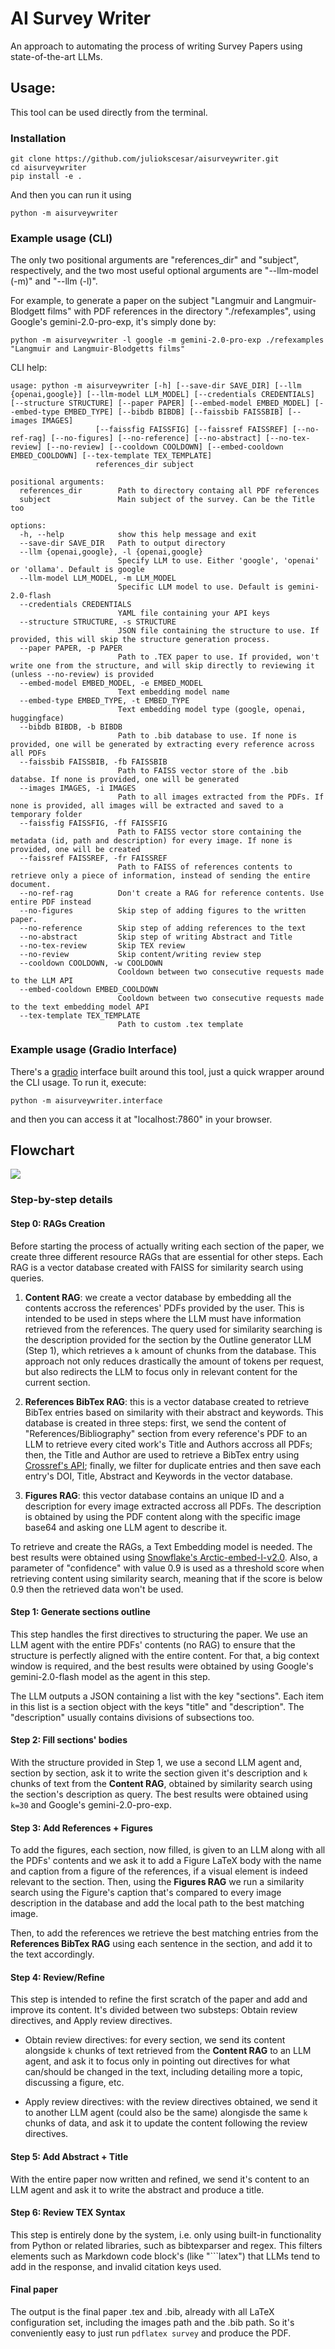 # AI Survey Writer

An approach to automating the process of writing Survey Papers using state-of-the-art LLMs.

## Usage:

This tool can be used directly from the terminal. 


### Installation 

```
git clone https://github.com/juliokscesar/aisurveywriter.git
cd aisurveywriter
pip install -e .
```

And then you can run it using 
```
python -m aisurveywriter
```

### Example usage (CLI)
The only two positional arguments are "references_dir" and "subject", respectively, and the two most useful optional arguments are "--llm-model (-m)" and "--llm (-l)". 

For example, to generate a paper on the subject "Langmuir and Langmuir-Blodgett films" with PDF references in the directory "./refexamples", using Google's gemini-2.0-pro-exp, it's simply done by:

```
python -m aisurveywriter -l google -m gemini-2.0-pro-exp ./refexamples "Langmuir and Langmuir-Blodgetts films"
```

CLI help:
```
usage: python -m aisurveywriter [-h] [--save-dir SAVE_DIR] [--llm {openai,google}] [--llm-model LLM_MODEL] [--credentials CREDENTIALS] [--structure STRUCTURE] [--paper PAPER] [--embed-model EMBED_MODEL] [--embed-type EMBED_TYPE] [--bibdb BIBDB] [--faissbib FAISSBIB] [--images IMAGES]
                   [--faissfig FAISSFIG] [--faissref FAISSREF] [--no-ref-rag] [--no-figures] [--no-reference] [--no-abstract] [--no-tex-review] [--no-review] [--cooldown COOLDOWN] [--embed-cooldown EMBED_COOLDOWN] [--tex-template TEX_TEMPLATE]
                   references_dir subject

positional arguments:
  references_dir        Path to directory containg all PDF references
  subject               Main subject of the survey. Can be the Title too

options:
  -h, --help            show this help message and exit
  --save-dir SAVE_DIR   Path to output directory
  --llm {openai,google}, -l {openai,google}
                        Specify LLM to use. Either 'google', 'openai' or 'ollama'. Default is google
  --llm-model LLM_MODEL, -m LLM_MODEL
                        Specific LLM model to use. Default is gemini-2.0-flash
  --credentials CREDENTIALS
                        YAML file containing your API keys
  --structure STRUCTURE, -s STRUCTURE
                        JSON file containing the structure to use. If provided, this will skip the structure generation process.
  --paper PAPER, -p PAPER
                        Path to .TEX paper to use. If provided, won't write one from the structure, and will skip directly to reviewing it (unless --no-review) is provided
  --embed-model EMBED_MODEL, -e EMBED_MODEL
                        Text embedding model name
  --embed-type EMBED_TYPE, -t EMBED_TYPE
                        Text embedding model type (google, openai, huggingface)
  --bibdb BIBDB, -b BIBDB
                        Path to .bib database to use. If none is provided, one will be generated by extracting every reference across all PDFs
  --faissbib FAISSBIB, -fb FAISSBIB
                        Path to FAISS vector store of the .bib databse. If none is provided, one will be generated
  --images IMAGES, -i IMAGES
                        Path to all images extracted from the PDFs. If none is provided, all images will be extracted and saved to a temporary folder
  --faissfig FAISSFIG, -ff FAISSFIG
                        Path to FAISS vector store containing the metadata (id, path and description) for every image. If none is provided, one will be created
  --faissref FAISSREF, -fr FAISSREF
                        Path to FAISS of references contents to retrieve only a piece of information, instead of sending the entire document.
  --no-ref-rag          Don't create a RAG for reference contents. Use entire PDF instead
  --no-figures          Skip step of adding figures to the written paper.
  --no-reference        Skip step of adding references to the text
  --no-abstract         Skip step of writing Abstract and Title
  --no-tex-review       Skip TEX review
  --no-review           Skip content/writing review step
  --cooldown COOLDOWN, -w COOLDOWN
                        Cooldown between two consecutive requests made to the LLM API
  --embed-cooldown EMBED_COOLDOWN
                        Cooldown between two consecutive requests made to the text embedding model API
  --tex-template TEX_TEMPLATE
                        Path to custom .tex template
```

### Example usage (Gradio Interface)
There's a [gradio](https://www.gradio.app/docs) interface built around this tool, just a quick wrapper around the CLI usage. To run it, execute:
```
python -m aisurveywriter.interface
```

and then you can access it at "localhost:7860" in your browser.

## Flowchart
![](flowchart.webp)

### Step-by-step details

#### Step 0: RAGs Creation

Before starting the process of actually writing each section of the paper, we create three different resource RAGs that are essential for other steps.
Each RAG is a vector database created with FAISS for similarity search using queries.

1. **Content RAG**: we create a vector database by embedding all the contents accross the references' PDFs provided by the user.
This is intended to be used in steps where the LLM must have information retrieved from the references. The query used for similarity searching is the description provided for the section by the Outline generator LLM (Step 1), which retrieves a `k` amount of chunks from the database. This approach not only reduces drastically the amount of tokens per request, but also redirects the LLM to focus only in relevant content for the current section.

2. **References BibTex RAG**: this is a vector database created to retrieve BibTex entries based on similarity with their abstract and keywords. This database is created in three steps: first, we send the content of "References/Bibliography" section from every reference's PDF to an LLM to retrieve every cited work's Title and Authors accross all PDFs; then, the Title and Author are used to retrieve a BibTex entry using [Crossref's API](https://www.crossref.org/); finally, we filter for duplicate entries and then save each entry's DOI, Title, Abstract and Keywords in the vector database.

3. **Figures RAG**: this vector database contains an unique ID and a description for every image extracted accross all PDFs. The description is obtained by using the PDF content along with the specific image base64 and asking one LLM agent to describe it.

To retrieve and create the RAGs, a Text Embedding model is needed. The best results were obtained using [Snowflake's Arctic-embed-l-v2.0](https://huggingface.co/Snowflake/snowflake-arctic-embed-l-v2.0). Also, a parameter of "confidence" with value 0.9 is used as a threshold score when retrieving content using similarity search, meaning that if the score is below 0.9 then the retrieved data won't be used.

#### Step 1: Generate sections outline

This step handles the first directives to structuring the paper. We use an LLM agent with the entire PDFs' contents (no RAG) to ensure that the structure is perfectly aligned with the entire content. For that, a big context window is required, and the best results were obtained by using Google's gemini-2.0-flash model as the agent in this step.

The LLM outputs a JSON containing a list with the key "sections". Each item in this list is a section object with the keys "title" and "description". The "description" usually contains divisions of subsections too.


#### Step 2: Fill sections' bodies

With the structure provided in Step 1, we use a second LLM agent and, section by section, ask it to write the section given it's description and `k` chunks of text from the **Content RAG**, obtained by similarity search using the section's description as query. The best results were obtained using `k=30` and Google's gemini-2.0-pro-exp.

#### Step 3: Add References + Figures

To add the figures, each section, now filled, is given to an LLM along with all the PDFs' contents and we ask it to add a Figure LaTeX body with the name and caption from a figure of the references, if a visual element is indeed relevant to the section. Then, using the **Figures RAG** we run a similarity search using the Figure's caption that's compared to every image description in the database and add the local path to the best matching image.

Then, to add the references we retrieve the best matching entries from the **References BibTex RAG** using each sentence in the section, and add it to the text accordingly.

#### Step 4: Review/Refine

This step is intended to refine the first scratch of the paper and add and improve its content. It's divided between two substeps: Obtain review directives, and Apply review directives.

- Obtain review directives: for every section, we send its content alongside `k` chunks of text retrieved from the **Content RAG** to an LLM agent, and ask it to focus only in pointing out directives for what can/should be changed in the text, including detailing more a topic, discussing a figure, etc.

- Apply review directives: with the review directives obtained, we send it to another LLM agent (could also be the same) alongisde the same `k` chunks of data, and ask it to update the content following the review directives.


#### Step 5: Add Abstract + Title

With the entire paper now written and refined, we send it's content to an LLM agent and ask it to write the abstract and produce a title.

#### Step 6: Review TEX Syntax

This step is entirely done by the system, i.e. only using built-in functionality from Python or related libraries, such as bibtexparser and regex. This filters elements such as Markdown code block's (like "\`\`\`latex") that LLMs tend to add in the response, and invalid citation keys used.

#### Final paper

The output is the final paper .tex and .bib, already with all LaTeX configuration set, including the images path and the .bib path. So it's conveniently easy to just run `pdflatex survey` and produce the PDF.
